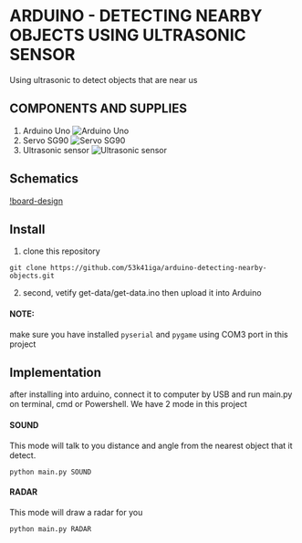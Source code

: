 # ARDUINO - DETECTING NEARBY OBJECTS USING ULTRASONIC SENSOR
Using ultrasonic to detect objects that are near us

## COMPONENTS AND SUPPLIES
1. Arduino Uno
![Arduino Uno](https://giadungnhaviet.com/wp-content/uploads/2018/09/bo-mach-dieu-khien-arduino-r3-2.jpg)
2. Servo SG90
![Servo SG90](https://product.hstatic.net/1000292825/product/o-barco-acessorios-para-arduino-d_nq_np_687287-mlb25991415732_092017-f_master.jpg)
3. Ultrasonic sensor
![Ultrasonic sensor](https://www.makerlab-electronics.com/my_uploads/2016/05/ultrasonic-sensor-HCSR04-1.jpg)

## Schematics
[!board-design](ttps://user-images.githubusercontent.com/30114830/63929569-dbdd1c80-ca7b-11e9-82ce-d1fc055852f9.jpg)

## Install
1. clone this repository
```
git clone https://github.com/53k41iga/arduino-detecting-nearby-objects.git
```
2. second, vetify get-data/get-data.ino then upload it into Arduino
#### NOTE: 
make sure you have installed ```pyserial``` and ```pygame``` using COM3 port in this project
## Implementation
after installing into arduino, connect it to computer by USB and run main.py on terminal, cmd or Powershell. We have 2 mode in this project
#### SOUND
This mode will talk to you distance and angle from the nearest object that it detect.
```
python main.py SOUND
```
#### RADAR
This mode will draw a radar for you
```
python main.py RADAR
```

